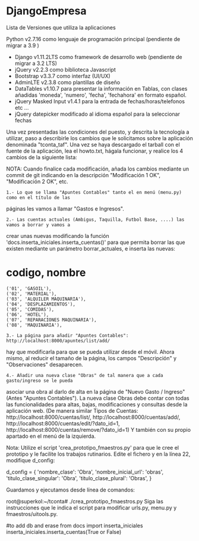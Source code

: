 # DjangoEmpresa

Lista de Versiones que utiliza la aplicaciones
 
 Python v2.7.16 como lenguaje de programación principal  (pendiente de migrar a 3.9 )
 - Django v1.11.2LTS como framework de desarrollo web (pendiente de migrar a 3.2 LTS)
 - jQuery v2.2.3 como biblioteca Javascript
 - Bootstrap v3.3.7 como interfaz (UI/UX)
 - AdminLTE v2.3.8 como plantillas de diseño
 - DataTables v1.10.7 para presentar la información en Tablas,
  con clases añadidas 'moneda', 'numero', 'fecha', 'fechahora' en formato español.
 - jQuery Masked Input v1.4.1  para la entrada de fechas/horas/telefonos etc ...
 - jQuery datepicker modificado al idioma español para la seleccionar fechas

Una vez presentadas las condiciones del puesto, y descrita la tecnología a
utilizar,  paso a describirle los cambios que le solicitamos sobre la aplicación
denominada "tconta_taf".
Una vez se haya descargado el tarball con el fuente de la aplicación, lea el howto.txt,
hágala funcionar, y realice los 4 cambios de la siguiente lista:

NOTA: Cuando finalice cada modificación, añada los cambios mediante
un commit de git indicando en la descripción "Modificación 1 OK", "Modificación 2 OK", etc.
 
    1.- Lo que se llama "Apuntes Contables" tanto el en menú (menu.py) como en el título de las
páginas les vamos a llamar "Gastos e Ingresos".

    2.- Las cuentas actuales (Ambigus, Taquilla, Futbol Base, ....) las vamos a borrar y vamos a
crear unas nuevas modificando la función 'docs.inserta_iniciales.inserta_cuentas()' para que
permita borrar las que existen mediante un parámetro borrar_actuales, e inserta las nuevas:    
#  codigo, nombre
    ('01', 'GASOIL'),
    ('02', 'MATERIAL'),
    ('03', 'ALQUILER MAQUINARIA'),
    ('04', 'DESPLAZAMIENTOS'),
    ('05', 'COMIDAS'),
    ('06', 'HOTEL'),
    ('07', 'REPARACIONES MAQUINARIA'),
    ('08', 'MAQUINARIA'),

    3.- La página para añadir "Apuntes Contables": http://localhost:8000/apuntes/list/add/
hay que modificarla para que se pueda utilizar desde el móvil. Ahora mismo, al
reducir el tamaño de la página, los campos "Descripción" y "Observaciones" desaparecen.

    4.- Añadir una nueva clase "Obras" de tal manera que a cada gasto/ingreso se le pueda
asociar una obra al darlo de alta en la página de "Nuevo Gasto / Ingreso" (Antes "Apuntes Contables").
La nueva clase Obras debe contar con todas las funcionalidades para altas, bajas, modificaciones
y consultas desde la aplicación web. (De manera similar Tipos de Cuentas:
http://localhost:8000/cuentas/list/,  http://localhost:8000/cuentas/add/,
http://localhost:8000/cuentas/edit/?dato_id=1, http://localhost:8000/cuentas/remove/?dato_id=1)
Y también con su propio apartado en el menú de la izquierda.
 
 Nota: Utilize el script 'crea_prototipo_fmaestros.py' para que le cree el prototipo y
 le facilite los trabajos rutinarios. Edite el fichero y en la línea 22, modifique d_config:

d_config = {
    'nombre_clase': 'Obra',
    'nombre_inicial_url': 'obras',
    'titulo_clase_singular': 'Obra',
    'titulo_clase_plural': 'Obras',
}

Guardamos y ejecutamos desde línea de comandos:

root@superkol:~/tconta# ./crea_prototipo_fmaestros.py
Siga las instrucciones que le indica el script para modificar urls.py, menu.py y
fmaestros/uitools.py.

#to add db and erase
from docs import inserta_iniciales
inserta_iniciales.inserta_cuentas(True or False)



